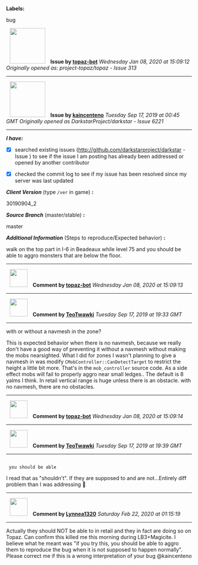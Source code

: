 **Labels:**

bug



<a href="https://github.com/topaz-bot"><img src="https://avatars3.githubusercontent.com/u/59651103?v=4" width="96" height="96" hspace="10"></img></a> **Issue by [topaz-bot](https://github.com/topaz-bot)**
_Wednesday Jan 08, 2020 at 15:09:12_
_Originally opened as: project-topaz/topaz - Issue 313_

----

<a href="https://github.com/kaincenteno"><img src="https://avatars3.githubusercontent.com/u/26943220?v=4"  width="96" height="96" hspace="10"></img></a> **Issue by [kaincenteno](https://github.com/kaincenteno)**
_Tuesday Sep 17, 2019 at 00:45 GMT_
_Originally opened as DarkstarProject/darkstar - Issue 6221_

----

<!-- place 'x' mark between square [] brackets to checkmark box -->

**_I have:_**

- [x] searched existing issues (http://github.com/darkstarproject/darkstar - Issue ) to see if the issue I am posting has already been addressed or opened by another contributor
- [x] checked the commit log to see if my issue has been resolved since my server was last updated


<!-- Issues will be closed without being looked into if the following information is missing (unless its not applicable). -->

**_Client Version_** (type `/ver` in game) **:** 
30190904_2

**_Source Branch_** (master/stable) **:** 
master

<!-- If there is a server you know we can reproduce this on right now, please mention it here. -->
**_Additional Information_** (Steps to reproduce/Expected behavior) **:** 
walk on the top part in I-6 in Beadeaux while level 75 and you should be able to aggro monsters that are below the floor.




----
<a href="https://github.com/topaz-bot"><img src="https://avatars3.githubusercontent.com/u/59651103?v=4" width="48" height="48" hspace="10"></img></a> **Comment by [topaz-bot](https://github.com/topaz-bot)**
_Wednesday Jan 08, 2020 at 15:09:13_

----

<a href="https://github.com/TeoTwawki"><img src="https://avatars0.githubusercontent.com/u/6871475?v=4"  width="48" height="48" hspace="10"></img></a> **Comment by [TeoTwawki](https://github.com/TeoTwawki)**
_Tuesday Sep 17, 2019 at 19:33 GMT_

----

with or without a navmesh in the zone?

This is expected behavior when there is no navmesh, because we really don't have a good way of preventing it without a navmesh without making the mobs nearsighted. What I did for zones I wasn't planning to give a navmesh in was modify `CMobController::CanDetectTarget` to restrict the height a little bit more. That's in the `mob_controller` source code. As a side effect mobs will fail to properly aggro near small ledges.. The default is 8 yalms I think. In retail vertical range is huge unless there is an obstacle. with no navmesh, there are no obstacles.



----
<a href="https://github.com/topaz-bot"><img src="https://avatars3.githubusercontent.com/u/59651103?v=4" width="48" height="48" hspace="10"></img></a> **Comment by [topaz-bot](https://github.com/topaz-bot)**
_Wednesday Jan 08, 2020 at 15:09:14_

----

<a href="https://github.com/TeoTwawki"><img src="https://avatars0.githubusercontent.com/u/6871475?v=4"  width="48" height="48" hspace="10"></img></a> **Comment by [TeoTwawki](https://github.com/TeoTwawki)**
_Tuesday Sep 17, 2019 at 19:39 GMT_

----

```
 you should be able
```
I read that as "shouldn't".  If they are supposed to and are not...Entirely diff problem than I was addressing :rofl: 



----
<a href="https://github.com/Lynnea1320"><img src="https://avatars3.githubusercontent.com/u/38861984?v=4" width="48" height="48" hspace="10"></img></a> **Comment by [Lynnea1320](https://github.com/Lynnea1320)**
_Saturday Feb 22, 2020 at 01:15:19_

----

Actually they should NOT be able to in retail and they in fact are doing so on Topaz. Can confirm this killed me this morning during LB3+Magicite. I believe what he meant was "if you try this, you should be able to aggro them to reproduce the bug when it is not supposed to happen normally". Please correct me if this is a wrong interpretation of your bug @kaincenteno 
